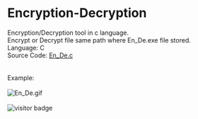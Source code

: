 # Encryption-Decryption <br>
Encryption/Decryption tool in c language. <br>
Encrypt or Decrypt file same path where En_De.exe file stored. <br>
Language: C<br>
Source Code:  <a href="https://github.com/md-abdullah-al-maruf/Encryption-Decryption/blob/main/En_De.c">En_De.c</a>  <br>
<br>
<br>
Example:
<br>
<br>
![En_De.gif](https://user-images.githubusercontent.com/82973846/198876881-64248151-5d29-4a19-9369-8f11aeb110ed.gif)
<br><br>
![visitor badge](https://visitor-badge.glitch.me/badge?page_id=md-abdullah-al-maruf.Encryption-Decryption&left_color=red&right_color=green) 
